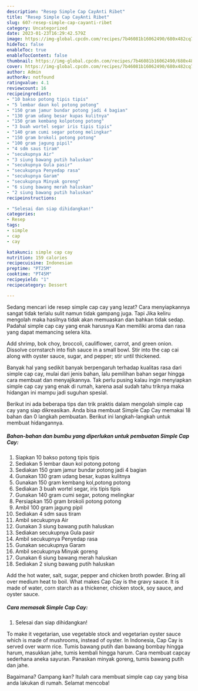 ```yaml
---
description: "Resep Simple Cap CayAnti Ribet"
title: "Resep Simple Cap CayAnti Ribet"
slug: 607-resep-simple-cap-cayanti-ribet
category: Uncategorized
date: 2023-01-23T16:29:42.579Z
image: https://img-global.cpcdn.com/recipes/7b46081b16062490/680x482cq70/simple-cap-cay-foto-resep-utama.jpg
hideToc: false
enableToc: true
enableTocContent: false
thumbnail: https://img-global.cpcdn.com/recipes/7b46081b16062490/680x482cq70/simple-cap-cay-foto-resep-utama.jpg
cover: https://img-global.cpcdn.com/recipes/7b46081b16062490/680x482cq70/simple-cap-cay-foto-resep-utama.jpg
author: Admin
authorAv: notfound
ratingvalue: 4.1
reviewcount: 16
recipeingredient:
- "10 bakso potong tipis tipis"
- "5 lembar daun kol potong potong"
- "150 gram jamur bundar potong jadi 4 bagian"
- "130 gram udang besar kupas kulitnya"
- "150 gram kembang kolpotong potong"
- "3 buah wortel segar iris tipis tipis"
- "140 gram cumi segar potong melingkar"
- "150 gram brokoli potong potong"
- "100 gram jagung pipil"
- "4 sdm saus tiram"
- "secukupnya Air"
- "3 siung bawang putih haluskan"
- "secukupnya Gula pasir"
- "secukupnya Penyedap rasa"
- "secukupnya Garam"
- "secukupnya Minyak goreng"
- "6 siung bawang merah haluskan"
- "2 siung bawang putih haluskan"
recipeinstructions:

- "Selesai dan siap dihidangkan!"
categories:
- Resep
tags:
- simple
- cap
- cay

katakunci: simple cap cay 
nutrition: 159 calories
recipecuisine: Indonesian
preptime: "PT25M"
cooktime: "PT45M"
recipeyield: "1"
recipecategory: Dessert

---
```



Sedang mencari ide resep simple cap cay yang lezat? Cara menyiapkannya sangat tidak terlalu sulit namun tidak gampang juga. Tapi Jika keliru mengolah maka hasilnya tidak akan memuaskan dan bahkan tidak sedap. Padahal simple cap cay yang enak harusnya Kan memiliki aroma dan rasa yang dapat memancing selera kita.


Add shrimp, bok choy, broccoli, cauliflower, carrot, and green onion. Dissolve cornstarch into fish sauce in a small bowl. Stir into the cap cai along with oyster sauce, sugar, and pepper; stir until thickened.

Banyak hal yang sedikit banyak berpengaruh terhadap kualitas rasa dari simple cap cay, mulai dari jenis bahan, lalu pemilihan bahan segar hingga cara membuat dan menyajikannya. Tak perlu pusing kalau ingin menyiapkan simple cap cay yang enak di rumah, karena asal sudah tahu triknya maka hidangan ini mampu jadi suguhan spesial.


Berikut ini ada beberapa tips dan trik praktis dalam mengolah simple cap cay yang siap dikreasikan. Anda bisa membuat Simple Cap Cay memakai 18 bahan dan 0 langkah pembuatan. Berikut ini langkah-langkah untuk membuat hidangannya.

<!--inarticleads1-->

##### Bahan-bahan dan bumbu yang diperlukan untuk pembuatan Simple Cap Cay:

1. Siapkan 10 bakso potong tipis tipis
1. Sediakan 5 lembar daun kol potong potong
1. Sediakan 150 gram jamur bundar potong jadi 4 bagian
1. Gunakan 130 gram udang besar, kupas kulitnya
1. Gunakan 150 gram kembang kol,potong potong
1. Sediakan 3 buah wortel segar, iris tipis tipis
1. Gunakan 140 gram cumi segar, potong melingkar
1. Persiapkan 150 gram brokoli potong potong
1. Ambil 100 gram jagung pipil
1. Sediakan 4 sdm saus tiram
1. Ambil secukupnya Air
1. Gunakan 3 siung bawang putih haluskan
1. Sediakan secukupnya Gula pasir
1. Ambil secukupnya Penyedap rasa
1. Gunakan secukupnya Garam
1. Ambil secukupnya Minyak goreng
1. Gunakan 6 siung bawang merah haluskan
1. Sediakan 2 siung bawang putih haluskan


Add the hot water, salt, sugar, pepper and chicken broth powder. Bring all over medium heat to boil. What makes Cap Cay is the gravy sauce. It is made of water, corn starch as a thickener, chicken stock, soy sauce, and oyster sauce. 

<!--inarticleads2-->

##### Cara memasak Simple Cap Cay:


1. Selesai dan siap dihidangkan!

To make it vegetarian, use vegetable stock and vegetarian oyster sauce which is made of mushrooms, instead of oyster. In Indonesia, Cap Cay is served over warm rice. Tumis bawang putih dan bawang bombay hingga harum, masukkan jahe, tumis kembali hingga harum. Cara membuat capcay sederhana aneka sayuran. Panaskan minyak goreng, tumis bawang putih dan jahe. 

Bagaimana? Gampang kan? Itulah cara membuat simple cap cay yang bisa anda lakukan di rumah. Selamat mencoba!
